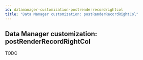```yaml
---
id: datamanager-customization-postrenderrecordrightcol
title: "Data Manager customization: postRenderRecordRightCol"
---
```


## Data Manager customization: postRenderRecordRightCol

TODO

